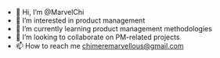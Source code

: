 - 👋 Hi, I’m @MarvelChi
- 👀 I’m interested in product management
- 🌱 I’m currently learning product management methodologies
- 💞️ I’m looking to collaborate on PM-related projects
- 📫 How to reach me chimeremarvellous@gmail.com

<!---
MarvelChi/MarvelChi is a ✨ special ✨ repository because its `README.md` (this file) appears on your GitHub profile.
You can click the Preview link to take a look at your changes.
--->
